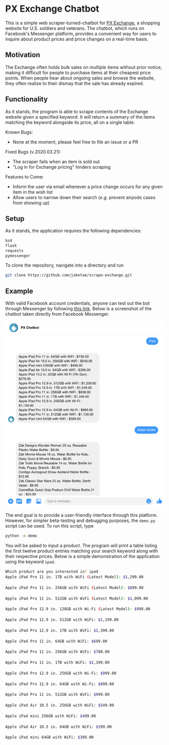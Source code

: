 # PX Exchange Chatbot

This is a simple web scraper-turned-chatbot for [PX Exchange](http://www.shopmyexchange.com), a shopping website for U.S. soldiers and veterans. The chatbot, which runs on Facebook's Messenger platform, provides a convenient way for users to inquire about product prices and price changes on a real-time basis.

## Motivation

The Exchange often holds bulk sales on multiple items without prior notice, making it difficult for people to purchase items at their cheapest price points. When people hear about ongoing sales and browse the website, they often realize to their dismay that the sale has already expired. 

## Functionality

As it stands, the program is able to scrape contents of the Exchange website given a specified keyword. It will return a summary of the items matching the keyword alongside its price, all on a single table. 

Known Bugs:
- None at the moment, please feel free to file an issue or a PR

Fixed Bugs (v.2020.03.21):
- The scraper fails when an item is sold out
- "Log in for Exchange pricing" hinders scraping

Features to Come:
- Inform the user via email whenever a price change occurs for any given item in the wish list
- Allow users to narrow down their search (*e.g.* prevent airpods cases from showing up)

## Setup

As it stands, the application requires the following dependencies:

```
bs4
flask
requests
pymessenger
```

To clone the repository, navigate into a directory and run

```bash
git clone https://github.com/jaketae/scrape-exchange.git
```

## Example

With valid Facebook account credentials, anyone can test out the bot through Messenger by following [this link](m.me/pxpricebot). Below is a screenshot of the chatbot taken directly from Facebook Messenger. 

![ScreenShot](/images/screenshot.png)

The end goal is to provide a user-friendly interface through this platform. However, for simpler beta-testing and debugging purposes, the `demo.py` script can be used. To run this script, type

```bash
python -m demo
```

You will be asked to input a product. The program will print a table listing the first twelve product entries matching your search keyword along with their respective prices. Below is a simple demonstration of the application using the keyword `ipad`. 

```bash
Which product are you interested in? ipad
Apple iPad Pro 11 in. 1TB with WiFi (Latest Model): $1,299.00

Apple iPad Pro 11 in. 256GB with WiFi (Latest Model): $899.00

Apple iPad Pro 11 in. 512GB with WiFi (Latest Model): $1,099.00

Apple iPad Pro 12.9 in. 128GB with Wi-Fi (Latest Model): $999.00

Apple iPad Pro 12.9 in. 512GB with WiFi: $1,199.00

Apple iPad Pro 12.9 in. 1TB with WiFi: $1,399.00

Apple iPad Pro 11 in. 64GB with WiFi: $699.00

Apple iPad Pro 11 in. 256GB with WiFi: $788.00

Apple iPad Pro 11 in. 1TB with WiFi: $1,199.00

Apple iPad Pro 12.9 in. 256GB with Wi-Fi: $999.00

Apple iPad Pro 12.9 in. 64GB with Wi-Fi: $899.00

Apple iPad Pro 11 in. 512GB with WiFi: $999.00

Apple iPad Air 10.5 in. 256GB with WiFi: $549.00

Apple iPad mini 256GB with WiFi: $499.00

Apple iPad Air 10.5 in. 64GB with WiFi: $399.00

Apple iPad mini 64GB with WiFi: $389.00

```
